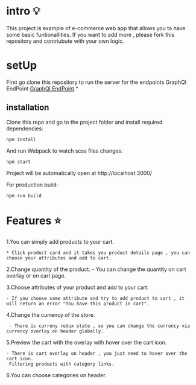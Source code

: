 #

# intro 💡

This project is example of e-commerce web app that allows you to have some basic funtionallities. If you want to add more , please fork this repository and contriubute with your own logic.

# setUp

First go clone this repository to run the server for the endpoints GraphQl EndPoint [GraphQl EndPoint](https://github.com/MohamedShehtaa/junior-react-endpoint).\*

## installation

Clone this repo and go to the project folder and install required dependencies:

```
npm install
```

And run Webpack to watch scss files changes:

```
npm start
```

Project will be automatically open at http://localhost:3000/

For production build:

```
npm run build
```

# Features ⭐

1.You can simply add products to your cart.

    * Click product card and it takes you product details page , you can choose your attributes and add to cart.

2.Change quantity of the product. - You can change the quantity on cart overlay or on cart page.

3.Choose attributes of your product and add to your cart.

    - If you choose same attribute and try to add product to cart , it will return an error "You have this product in cart".

4.Change the currency of the store.

     - There is curreny redux state , so you can change the currency via currency overlay on header globally.

5.Preview the cart with the overlay with hover over the cart icon.

    - There is cart overlay on header , you just need to hover over the cart icon.
     Filtering products with category links.

6.You can choose categories on header.
